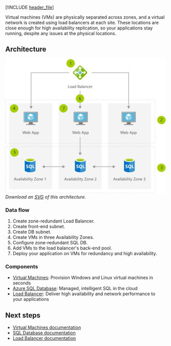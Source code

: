 [!INCLUDE [header_file](../../../includes/sol-idea-header.md)]

Virtual machines (VMs) are physically separated across zones, and a virtual network is created using load balancers at each site. These locations are close enough for high availability replication, so your applications stay running, despite any issues at the physical locations.

## Architecture

![Architecture Diagram](../media/build-high-availability-into-your-bcdr-strategy.png)
*Download an [SVG](../media/build-high-availability-into-your-bcdr-strategy.svg) of this architecture.*

### Data flow

1. Create zone-redundant Load Balancer.
1. Create front-end subnet.
1. Create DB subnet.
1. Create VMs in three Availability Zones.
1. Configure zone-redundant SQL DB.
1. Add VMs to the load balancer's back-end pool.
1. Deploy your application on VMs for redundancy and high availability.

### Components

* [Virtual Machines](https://azure.microsoft.com/services/virtual-machines): Provision Windows and Linux virtual machines in seconds
* [Azure SQL Database](https://azure.microsoft.com/services/sql-database): Managed, intelligent SQL in the cloud
* [Load Balancer](https://azure.microsoft.com/services/load-balancer): Deliver high availability and network performance to your applications

## Next steps

* [Virtual Machines documentation](/azure/virtual-machines)
* [SQL Database documentation](/azure/sql-database)
* [Load Balancer documentation](/azure/load-balancer)
